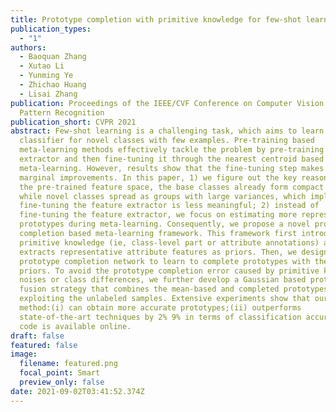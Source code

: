 ```yaml
---
title: Prototype completion with primitive knowledge for few-shot learning
publication_types:
  - "1"
authors:
  - Baoquan Zhang
  - Xutao Li
  - Yunming Ye
  - Zhichao Huang
  - Lisai Zhang
publication: Proceedings of the IEEE/CVF Conference on Computer Vision and
  Pattern Recognition
publication_short: CVPR 2021
abstract: Few-shot learning is a challenging task, which aims to learn a
  classifier for novel classes with few examples. Pre-training based
  meta-learning methods effectively tackle the problem by pre-training a feature
  extractor and then fine-tuning it through the nearest centroid based
  meta-learning. However, results show that the fine-tuning step makes very
  marginal improvements. In this paper, 1) we figure out the key reason, ie, in
  the pre-trained feature space, the base classes already form compact clusters
  while novel classes spread as groups with large variances, which implies that
  fine-tuning the feature extractor is less meaningful; 2) instead of
  fine-tuning the feature extractor, we focus on estimating more representative
  prototypes during meta-learning. Consequently, we propose a novel prototype
  completion based meta-learning framework. This framework first introduces
  primitive knowledge (ie, class-level part or attribute annotations) and
  extracts representative attribute features as priors. Then, we design a
  prototype completion network to learn to complete prototypes with these
  priors. To avoid the prototype completion error caused by primitive knowledge
  noises or class differences, we further develop a Gaussian based prototype
  fusion strategy that combines the mean-based and completed prototypes by
  exploiting the unlabeled samples. Extensive experiments show that our
  method:(i) can obtain more accurate prototypes;(ii) outperforms
  state-of-the-art techniques by 2% 9% in terms of classification accuracy. Our
  code is available online.
draft: false
featured: false
image:
  filename: featured.png
  focal_point: Smart
  preview_only: false
date: 2021-09-02T03:41:52.374Z
---
```

